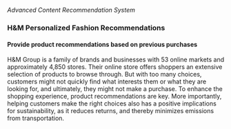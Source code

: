 *Advanced Content Recommendation System*

### H&M Personalized Fashion Recommendations
#### Provide product recommendations based on previous purchases

H&M Group is a family of brands and businesses with 53 online markets and approximately 4,850 stores. Their online store offers shoppers an extensive selection of products to browse through. But with too many choices, customers might not quickly find what interests them or what they are looking for, and ultimately, they might not make a purchase. To enhance the shopping experience, product recommendations are key. More importantly, helping customers make the right choices also has a positive implications for sustainability, as it reduces returns, and thereby minimizes emissions from transportation.
